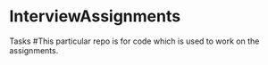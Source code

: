 # InterviewAssignments
Tasks
#This particular repo is for code which is used to work on the assignments.
